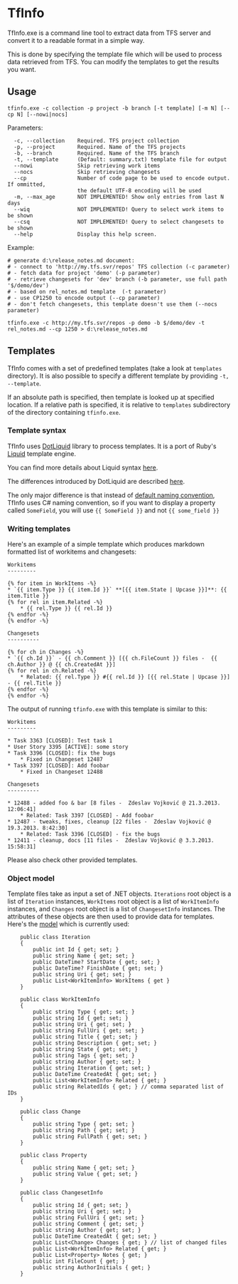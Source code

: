 TfInfo
======

TfInfo.exe is a command line tool to extract data from TFS server and convert it
to a readable format in a simple way.

This is done by specifying the template file which will be used to process data
retrieved from TFS. You can modify the templates to get the results you want.

Usage
-----

~~~
tfinfo.exe -c collection -p project -b branch [-t template] [-m N] [--cp N] [--nowi|nocs]
~~~
 
Parameters:

~~~
  -c, --collection    Required. TFS project collection
  -p, --project       Required. Name of the TFS projects
  -b, --branch        Required. Name of the TFS branch
  -t, --template      (Default: summary.txt) template file for output
  --nowi              Skip retrieving work items
  --nocs              Skip retrieving changesets
  --cp                Number of code page to be used to encode output. If ommitted, 
                      the default UTF-8 encoding will be used 
  -m, --max_age       NOT IMPLEMENTED! Show only entries from last N days
  --wiq               NOT IMPLEMENTED! Query to select work items to be shown
  --csq               NOT IMPLEMENTED! Query to select changesets to be shown
  --help              Display this help screen.
~~~

Example:

~~~
# generate d:\release_notes.md document:
# - connect to 'http://my.tfs.svr/repos' TFS collection (-c parameter)
# - fetch data for project 'demo' (-p parameter)
# - retrieve changesets for 'dev' branch (-b parameter, use full path '$/demo/dev')
# - based on rel_notes.md template  (-t parameter)
# - use CP1250 to encode output (--cp parameter)
# - don't fetch changesets, this template doesn't use them (--nocs parameter)

tfinfo.exe -c http://my.tfs.svr/repos -p demo -b $/demo/dev -t rel_notes.md --cp 1250 > d:\release_notes.md
~~~

Templates
---------

TfInfo comes with a set of predefined templates (take a look at `templates`
directory). It is also possible to specify a different template by providing
`-t, --template`.

If an absolute path is specified, then template is looked up at specified 
location. If a relative path is specified, it is relative to `templates` 
subdirectory of the directory containing `tfinfo.exe`.

### Template syntax

TfInfo uses [DotLiquid] library to process templates. It is a port of Ruby's
[Liquid] template engine. 

You can find more details about Liquid syntax 
[here](https://github.com/Shopify/liquid/wiki/Liquid-for-Designers).

The differences introduced by DotLiquid are described 
[here](https://github.com/formosatek/dotliquid/wiki/DotLiquid-for-Designers).

The only major difference is that instead of [default naming convention], TfInfo
uses C# naming convention, so if you want to display a property called 
`SomeField`, you will use `{{ SomeField }}` and not `{{ some_field }}`

### Writing templates

Here's an example of a simple template which produces markdown formatted list
of workitems and changesets:

~~~
Workitems
---------

{% for item in WorkItems -%}
* `{{ item.Type }} {{ item.Id }}` **[{{ item.State | Upcase }}]**: {{ item.Title }}
{% for rel in item.Related -%}
    * {{ rel.Type }} {{ rel.Id }}
{% endfor -%}
{% endfor -%}

Changesets
----------

{% for ch in Changes -%}
* `{{ ch.Id }}` - {{ ch.Comment }} [{{ ch.FileCount }} files -  {{ ch.Author }} @ {{ ch.CreatedAt }}]
{% for rel in ch.Related -%}
    * Related: {{ rel.Type }} #{{ rel.Id }} [{{ rel.State | Upcase }}] - {{ rel.Title }}
{% endfor -%}
{% endfor -%}
~~~

The output of running `tfinfo.exe` with this template is similar to this:

~~~
Workitems
---------

* Task 3363 [CLOSED]: Test task 1
* User Story 3395 [ACTIVE]: some story
* Task 3396 [CLOSED]: fix the bugs
    * Fixed in Changeset 12487
* Task 3397 [CLOSED]: Add foobar
    * Fixed in Changeset 12488

Changesets
----------

* 12488 - added foo & bar [8 files -  Zdeslav Vojković @ 21.3.2013. 12:06:41]
    * Related: Task 3397 [CLOSED] - Add foobar
* 12487 - tweaks, fixes, cleanup [22 files -  Zdeslav Vojković @ 19.3.2013. 8:42:30]
    * Related: Task 3396 [CLOSED] - fix the bugs 
* 12411 - cleanup, docs [11 files -  Zdeslav Vojković @ 3.3.2013. 15:58:31]
~~~

Please also check other provided templates.

### Object model

Template files take as input a set of .NET objects. `Iterations` root object is
a list of `Iteration` instances, `WorkItems` root object is a list of 
`WorkItemInfo` instances, and `Changes` root object is a list of `ChangesetInfo` 
instances. The attributes of these objects are then used to provide data for 
templates. Here's the [model](d:\dev\tfinfo\tfinfo\Model.cs) which is currently 
used:

~~~{.cs}
    public class Iteration
    {
        public int Id { get; set; }
        public string Name { get; set; }
        public DateTime? StartDate { get; set; }
        public DateTime? FinishDate { get; set; }
        public string Uri { get; set; }
        public List<WorkItemInfo> WorkItems { get }       
    }

    public class WorkItemInfo
    {
        public string Type { get; set; }
        public string Id { get; set; }
        public string Uri { get; set; }
        public string FullUri { get; set; }
        public string Title { get; set; }
        public string Description { get; set; }
        public string State { get; set; }
        public string Tags { get; set; }
        public string Author { get; set; }
        public string Iteration { get; set; }
        public DateTime CreatedAt { get; set; }
        public List<WorkItemInfo> Related { get; }     
        public string RelatedIds { get; } // comma separated list of IDs
    }

    public class Change
    {
        public string Type { get; set; }
        public string Path { get; set; }
        public string FullPath { get; set; }
    }

    public class Property
    {
        public string Name { get; set; }
        public string Value { get; set; }
    }

    public class ChangesetInfo
    {
        public string Id { get; set; }
        public string Uri { get; set; }
        public string FullUri { get; set; }
        public string Comment { get; set; }
        public string Author { get; set; }
        public DateTime CreatedAt { get; set; }
        public List<Change> Changes { get; } // list of changed files
        public List<WorkItemInfo> Related { get; }
        public List<Property> Notes { get; } 
        public int FileCount { get; } 
        public string AuthorInitials { get; } 
    }
~~~

[DotLiquid]: https://github.com/formosatek/dotliquid
[Liquid]: http://liquidmarkup.org/
[default naming convention]: https://github.com/formosatek/dotliquid/wiki/DotLiquid-for-Designers#filter-and-output-casing